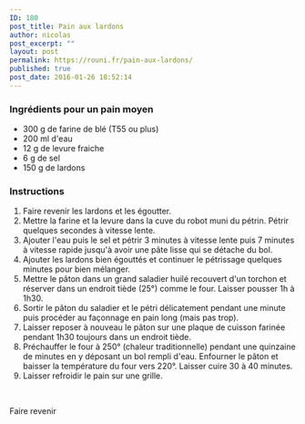 ```yaml
---
ID: 180
post_title: Pain aux lardons
author: nicolas
post_excerpt: ""
layout: post
permalink: https://rouni.fr/pain-aux-lardons/
published: true
post_date: 2016-01-26 18:52:14
---
```

<h3>Ingrédients pour un pain moyen</h3>
<ul>
	<li>300 g de farine de blé (T55 ou plus)</li>
	<li>200 ml d'eau</li>
	<li>12 g de levure fraiche</li>
	<li>6 g de sel</li>
	<li>150 g de lardons</li>
</ul>
<h3>Instructions</h3>
<ol>
	<li>Faire revenir les lardons et les égoutter.</li>
	<li>Mettre la farine et la levure dans la cuve du robot muni du pétrin. Pétrir quelques secondes à vitesse lente.</li>
	<li>Ajouter l'eau puis le sel et pétrir 3 minutes à vitesse lente puis 7 minutes à vitesse rapide jusqu'à avoir une pâte lisse qui se détache du bol.</li>
	<li>Ajouter les lardons bien égouttés et continuer le pétrissage quelques minutes pour bien mélanger.</li>
	<li>Mettre le pâton dans un grand saladier huilé recouvert d'un torchon et réserver dans un endroit tiède (25°) comme le four. Laisser pousser 1h à 1h30.</li>
	<li>Sortir le pâton du saladier et le pétri délicatement pendant une minute puis procéder au façonnage en pain long (mais pas trop).</li>
	<li>Laisser reposer à nouveau le pâton sur une plaque de cuisson farinée pendant 1h30 toujours dans un endroit tiède.</li>
	<li>Préchauffer le four à 250° (chaleur traditionnelle) pendant une quinzaine de minutes en y déposant un bol rempli d'eau. Enfourner le pâton et baisser la température du four vers 220°. Laisser cuire 30 à 40 minutes.</li>
	<li>Laisser refroidir le pain sur une grille.</li>
</ol>
&nbsp;

Faire revenir